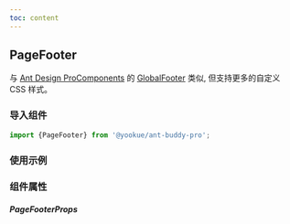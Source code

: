 ```yaml
---
toc: content
---
```


## PageFooter

与 [Ant Design ProComponents](https://procomponents.ant.design) 的 [GlobalFooter](https://github.com/ant-design/pro-components/blob/v1/packages/layout/src/components/GlobalFooter/index.tsx) 类似, 但支持更多的自定义 CSS 样式。

### 导入组件

```jsx | pure
import {PageFooter} from '@yookue/ant-buddy-pro';
```

### 使用示例

<code src="./demo.zh-CN.tsx"></code>

### 组件属性

##### PageFooterProps

<API src="@/layout/PageFooter/index.tsx" hideTitle></API>
